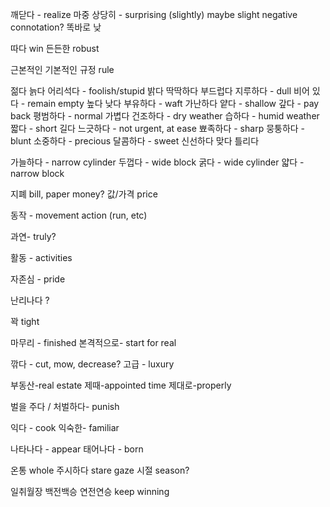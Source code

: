 깨닫다 - realize
마중 
상당히 - surprising (slightly) maybe slight negative connotation? 
똑바로 
낮

따다 win
든든한 robust

근본적인 
기본적인 
규정 rule

젊다
늙다
어리석다 - foolish/stupid
밝다
딱딱하다
부드럽다
지루하다 - dull
비어 있다 -  remain empty
높다
낮다
부유하다 - waft
가난하다
얕다 - shallow
갚다 - pay back
평범하다 - normal
가볍다
건조하다 - dry weather
습하다 - humid weather
짧다 - short
길다
느긋하다 - not urgent, at ease
뾰족하다 - sharp
뭉퉁하다 - blunt
소중하다 - precious
달콤하다 - sweet
신선하다
맞다
틀리다

가늘하다 - narrow cylinder
두껍다 - wide block
굵다 - wide cylinder
얇다 - narrow block

지폐 bill, paper money? 
값/가격 price

동작 - movement action (run, etc)


과연- truly?

활동 - activities

자존심 - pride

난리나다 ?

꽉 tight

마무리 - finished
본격적으로- start for real

깎다 - cut, mow, decrease?
고급 - luxury

부동산-real estate
제때-appointed time
제대로-properly


벌을 주다 / 처벌하다- punish


익다 - cook
익숙한- familiar 

나타나다 - appear
태어나다 - born

온통 whole
주시하다 stare gaze
시절 season?

일취월장 
백전백승 
연전연승 keep winning







